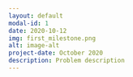 ```yaml
---
layout: default
modal-id: 1
date: 2020-10-12
img: first_milestone.png
alt: image-alt
project-date: October 2020
description: Problem description
---
```

